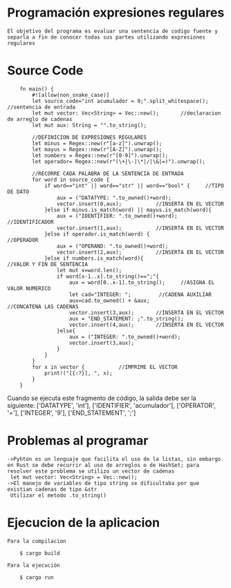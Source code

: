 # Programación expresiones regulares
    El objetivo del programa es evaluar una sentencia de codigo fuente y separla a fin de conocer todas sus partes utilizando expresiones regulares 
# Source Code
        fn main() {
            #![allow(non_snake_case)]
            let source_code="int acumulador = 9;".split_whitespace();     //sentencia de entrada
            let mut vector: Vec<String> = Vec::new();       //declaracion de arreglo de cadenas
            let mut aux: String = "".to_string();       

            //DEFINICION DE EXPRESIONES REGULARES
            let minus = Regex::new(r"[a-z]").unwrap(); 
            let mayus = Regex::new(r"[A-Z]").unwrap();
            let numbers = Regex::new(r"[0-9]").unwrap();
            let operador= Regex::new(r"(\+|\-|\*|/|\&|=)").unwrap();
            
            //RECORRE CADA PALABRA DE LA SENTENCIA DE ENTRADA
            for word in source_code {
                if word=="int" || word=="str" || word=="bool" {     //TIPO DE DATO
                    aux = ("DATATYPE: ".to_owned()+word);
                    vector.insert(0,aux);           //INSERTA EN EL VECTOR
                }else if minus.is_match(word) || mayus.is_match(word){  
                    aux = ("IDENTIFIER: ".to_owned()+word);         //IDENTIFICADOR
                    vector.insert(1,aux);           //INSERTA EN EL VECTOR
                }else if operador.is_match(word) {                  //OPERADOR
                    aux = ("OPERAND: ".to_owned()+word);
                    vector.insert(2,aux);           //INSERTA EN EL VECTOR
                }else if numbers.is_match(word){                    //VALOR Y FIN DE SENTENCIA
                    let mut x=word.len();
                    if word[x-1..x].to_string()==";"{
                        aux = word[0..x-1].to_string();     //ASIGNA EL VALOR NUMERICO
                        let cad="INTEGER: ";         //CADENA AUXILIAR
                        aux=cad.to_owned() + &aux;                //CONCATENA LAS CADENAS
                        vector.insert(3,aux);       //INSERTA EN EL VECTOR
                        aux = "END_STATEMENT: ;".to_string();
                        vector.insert(4,aux);       //INSERTA EN EL VECTOR
                    }else{
                        aux = ("INTEGER: ".to_owned()+word);
                        vector.insert(3,aux);
                    }
                }
            } 
            for x in vector {           //IMPRIME EL VECTOR
                print!("[{:?}], ", x);
            }
        }
        
Cuando se ejecuta este fragmento de código, la salida debe ser la siguiente:
    ['DATATYPE', 'int'], ['IDENTIFIER', 'acumulador'], ['OPERATOR', '='], ['INTEGER', '9'], ['END_STATEMENT', ';']

# Problemas al programar
    ->Pyhton es un lenguaje que facilita el uso de la listas, sin embargo en Rust se debe recurrir al uso de arreglos o de HashSet; para resolver este problema se utilizo un vector de cadenas
     let mut vector: Vec<String> = Vec::new();
    ->El manejo de variables de tipo string se dificultaba por que existian cadenas de tipo &str
     Utilizar el metodo .to_string() 
  
# Ejecucion de la aplicacion

    Para la compilacion

        $ cargo build

    Para la ejecución

        $ cargo run

